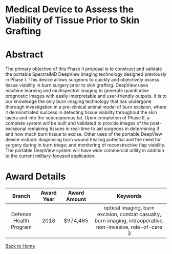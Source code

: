 
Medical Device to Assess the Viability of Tissue Prior to Skin Grafting
=======================================================================

# Abstract


The primary objective of this Phase II proposal is to construct and validate the portable SpectralMD DeepView imaging technology designed previously in Phase I. This device allows surgeons to quickly and objectively assess tissue viability in burn surgery prior to skin grafting. DeepView uses machine learning and multispectral imaging to generate quantitative prognostic images with easily interpretable and user-friendly outputs. It is to our knowledge the only burn imaging technology that has undergone thorough investigation in a pre-clinical animal model of burn excision, where it demonstrated success in detecting tissue viability throughout the skin layers and into the subcutaneous fat. Upon completion of Phase II, a complete system will be built and validated to provide images of the post-excisional remaining tissues in real-time to aid surgeons in determining if and how much burn tissue to excise. Other uses of the portable DeepView device include: diagnosing burn wound healing potential and the need for surgery during in burn triage; and monitoring of reconstructive flap viability. The portable DeepView system will have wide commercial utility in addition to the current military-focused application.  

# Award Details

|Branch|Award Year|Award Amount|Keywords|
| :---: | :---: | :---: | :---: |
|Defense Health Program|2018|$974,465|optical imaging, burn excision, combat casualty, burn imaging, intraoperative, non-invasive, role-of-care 3|
  
  


[Back to Home](https://github.com/chrischow/dod_sbir_awards/Reports/DJ/#1820)